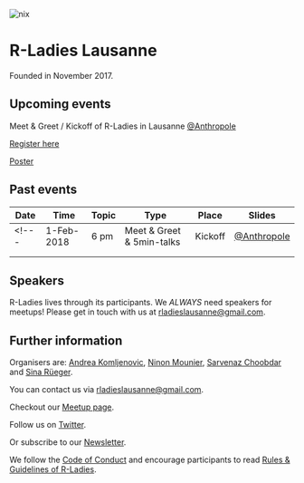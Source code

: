 
![nix](https://github.com/rladies/starter-kit/tree/master/logoR-LadiesGlobal_RBG_online_LogoWithText_Horizontal.png)

# R-Ladies Lausanne
Founded in November 2017. 

## Upcoming events
Meet & Greet / Kickoff of R-Ladies in Lausanne [@Anthropole](https://goo.gl/maps/vpsdsAj4isT2)

[Register here](https://www.eventbrite.com/e/r-ladies-lausanne-tickets-40902966875)  

[Poster]()

## Past events
| Date  | Time  | Topic  | Type  | Place  | Slides  |
|---|---|---|---|---|---|
<!---| 1-Feb-2018  | 6 pm  | Meet & Greet & 5min-talks  | Kickoff  | [@Anthropole](https://goo.gl/maps/vpsdsAj4isT2)   | [register](https://www.eventbrite.com/e/r-ladies-lausanne-tickets-40902966875)  |
|   |   |   |   |   |   |
|   |   |   |   |   |   |--->

## Speakers
R-Ladies lives through its participants. We *ALWAYS* need speakers for meetups! Please get in touch with us at <rladieslausanne@gmail.com>. 

## Further information
Organisers are: [Andrea Komljenovic](https://twitter.com/antifreezeprot), [Ninon Mounier](https://wp.unil.ch/sgg/ninon-mounier/), [Sarvenaz Choobdar](https://www2.unil.ch/cbg/index.php?title=User:Sarvenaz) and [Sina R&uuml;eger](https://twitter.com/sinarueeger).

You can contact us via <rladieslausanne@gmail.com>.

Checkout our [Meetup page](http://meetu.ps/c/3Flzf/vBnX0/f).

Follow us on [Twitter](https://twitter.com/RLadiesLausanne).

Or subscribe to our [Newsletter](goo.gl/X5H6u5).

We follow the [Code of Conduct](https://github.com/rladies/starter-kit/wiki/Code-of-Conduct) and encourage participants to read [Rules & Guidelines of R-Ladies](https://github.com/rladies/starter-kit/blob/master/R-Ladies_RulesGuidelines.pdf).



